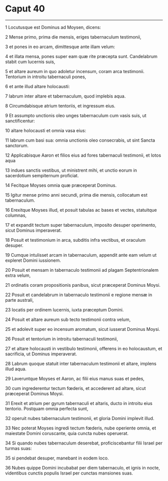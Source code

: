 # Caput 40

***

1 Locutusque est Dominus ad Moysen, dicens:

2 Mense primo, prima die mensis, eriges tabernaculum testimonii,

3 et pones in eo arcam, dimittesque ante illam velum:

4 et illata mensa, pones super eam quæ rite præcepta sunt. Candelabrum stabit cum lucernis suis,

5 et altare aureum in quo adoletur incensum, coram arca testimonii. Tentorium in introitu tabernaculi pones,

6 et ante illud altare holocausti:

7 labrum inter altare et tabernaculum, quod implebis aqua.

8 Circumdabisque atrium tentoriis, et ingressum eius.

9 Et assumpto unctionis oleo unges tabernaculum cum vasis suis, ut sanctificentur:

10 altare holocausti et omnia vasa eius:

11 labrum cum basi sua: omnia unctionis oleo consecrabis, ut sint Sancta sanctorum.

12 Applicabisque Aaron et filios eius ad fores tabernaculi testimonii, et lotos aqua

13 indues sanctis vestibus, ut ministrent mihi, et unctio eorum in sacerdotium sempiternum proficiat.

14 Fecitque Moyses omnia quæ præceperat Dominus.

15 Igitur mense primo anni secundi, prima die mensis, collocatum est tabernaculum.

16 Erexitque Moyses illud, et posuit tabulas ac bases et vectes, statuitque columnas,

17 et expandit tectum super tabernaculum, imposito desuper operimento, sicut Dominus imperaverat.

18 Posuit et testimonium in arca, subditis infra vectibus, et oraculum desuper.

19 Cumque intulisset arcam in tabernaculum, appendit ante eam velum ut expleret Domini iussionem.

20 Posuit et mensam in tabernaculo testimonii ad plagam Septentrionalem extra velum,

21 ordinatis coram propositionis panibus, sicut præceperat Dominus Moysi.

22 Posuit et candelabrum in tabernaculo testimonii e regione mensæ in parte australi,

23 locatis per ordinem lucernis, iuxta præceptum Domini.

24 Posuit et altare aureum sub tecto testimonii contra velum,

25 et adolevit super eo incensum aromatum, sicut iusserat Dominus Moysi.

26 Posuit et tentorium in introitu tabernaculi testimonii,

27 et altare holocausti in vestibulo testimonii, offerens in eo holocaustum, et sacrificia, ut Dominus imperaverat.

28 Labrum quoque statuit inter tabernaculum testimonii et altare, implens illud aqua.

29 Laveruntque Moyses et Aaron, ac filii eius manus suas et pedes,

30 cum ingrederentur tectum fœderis, et accederent ad altare, sicut præceperat Dominus Moysi.

31 Erexit et atrium per gyrum tabernaculi et altaris, ducto in introitu eius tentorio. Postquam omnia perfecta sunt,

32 operuit nubes tabernaculum testimonii, et gloria Domini implevit illud.

33 Nec poterat Moyses ingredi tectum fœderis, nube operiente omnia, et maiestate Domini coruscante, quia cuncta nubes operuerat.

34 Si quando nubes tabernaculum deserebat, proficiscebantur filii Israel per turmas suas:

35 si pendebat desuper, manebant in eodem loco.

36 Nubes quippe Domini incubabat per diem tabernaculo, et ignis in nocte, videntibus cunctis populis Israel per cunctas mansiones suas.

